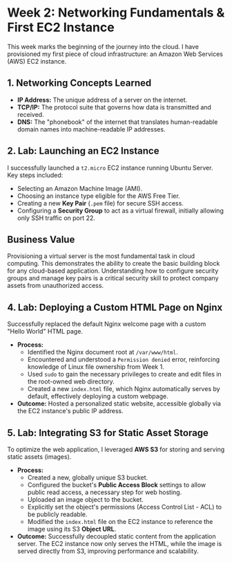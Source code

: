 # Week 2: Networking Fundamentals & First EC2 Instance

This week marks the beginning of the journey into the cloud. I have provisioned my first piece of cloud infrastructure: an Amazon Web Services (AWS) EC2 instance.

## 1. Networking Concepts Learned
- **IP Address:** The unique address of a server on the internet.
- **TCP/IP:** The protocol suite that governs how data is transmitted and received.
- **DNS:** The "phonebook" of the internet that translates human-readable domain names into machine-readable IP addresses.

## 2. Lab: Launching an EC2 Instance
I successfully launched a `t2.micro` EC2 instance running Ubuntu Server. Key steps included:
- Selecting an Amazon Machine Image (AMI).
- Choosing an instance type eligible for the AWS Free Tier.
- Creating a new **Key Pair** (`.pem` file) for secure SSH access.
- Configuring a **Security Group** to act as a virtual firewall, initially allowing only SSH traffic on port 22.

## Business Value
Provisioning a virtual server is the most fundamental task in cloud computing. This demonstrates the ability to create the basic building block for any cloud-based application. Understanding how to configure security groups and manage key pairs is a critical security skill to protect company assets from unauthorized access.

## 4. Lab: Deploying a Custom HTML Page on Nginx
Successfully replaced the default Nginx welcome page with a custom "Hello World" HTML page.
- **Process:**
    - Identified the Nginx document root at `/var/www/html`.
    - Encountered and understood a `Permission denied` error, reinforcing knowledge of Linux file ownership from Week 1.
    - Used `sudo` to gain the necessary privileges to create and edit files in the root-owned web directory.
    - Created a new `index.html` file, which Nginx automatically serves by default, effectively deploying a custom webpage.
- **Outcome:** Hosted a personalized static website, accessible globally via the EC2 instance's public IP address.

## 5. Lab: Integrating S3 for Static Asset Storage
To optimize the web application, I leveraged **AWS S3** for storing and serving static assets (images).
- **Process:**
    - Created a new, globally unique S3 bucket.
    - Configured the bucket's **Public Access Block** settings to allow public read access, a necessary step for web hosting.
    - Uploaded an image object to the bucket.
    - Explicitly set the object's permissions (Access Control List - ACL) to be publicly readable.
    - Modified the `index.html` file on the EC2 instance to reference the image using its S3 **Object URL**.
- **Outcome:** Successfully decoupled static content from the application server. The EC2 instance now only serves the HTML, while the image is served directly from S3, improving performance and scalability.
